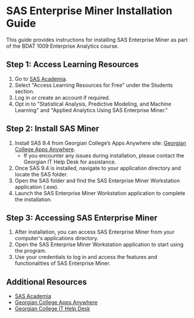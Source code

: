 # SAS Enterprise Miner Installation Guide

This guide provides instructions for installing SAS Enterprise Miner as part of the BDAT 1009 Enterprise Analytics course.

## Step 1: Access Learning Resources

1. Go to [SAS Academia](http://www.sas.com/ca/academia).
2. Select "Access Learning Resources for Free" under the Students section.
3. Log in or create an account if required.
4. Opt in to "Statistical Analysis, Predictive Modeling, and Machine Learning" and "Applied Analytics Using SAS Enterprise Miner."

## Step 2: Install SAS Miner

1. Install SAS 9.4 from Georgian College’s Apps Anywhere site: [Georgian College Apps Anywhere](https://myapps.georgiancollege.ca/login).
   - If you encounter any issues during installation, please contact the Georgian IT Help Desk for assistance.
2. Once SAS 9.4 is installed, navigate to your application directory and locate the SAS folder.
3. Open the SAS folder and find the SAS Enterprise Miner Workstation application (.exe).
4. Launch the SAS Enterprise Miner Workstation application to complete the installation.

## Step 3: Accessing SAS Enterprise Miner

1. After installation, you can access SAS Enterprise Miner from your computer's applications directory.
2. Open the SAS Enterprise Miner Workstation application to start using the program.
3. Use your credentials to log in and access the features and functionalities of SAS Enterprise Miner.

## Additional Resources

- [SAS Academia](http://www.sas.com/ca/academia)
- [Georgian College Apps Anywhere](https://myapps.georgiancollege.ca/login)
- [Georgian College IT Help Desk](https://www.georgiancollege.ca/campus-services/technology-services/help-desk/)

